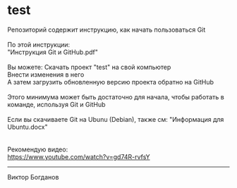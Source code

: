 # test
Репозиторий содержит инструкцию, как начать пользоваться Git<br>
<br>
По этой инструкции:<br>
   "Инструкция Git и GitHub.pdf"<br>
<br>
Вы можете:
 Cкачать проект "test" на свой компьютер<br>
 Внести изменения в него<br>
 А затем загрузить обновленную версию проекта обратно на GitHub<br>
<br>
Этого минимума может быть достаточно для начала, чтобы работать в команде, используя Git и GitHub<br>
<br>
Если вы скачиваете Git на Ubunu (Debian), также см:
   "Информация для Ubuntu.docx"<br>
<br>
<br>
Рекомендую видео:<br>
https://www.youtube.com/watch?v=gd74R-rvfsY

--------------------------------------------
Виктор Богданов
